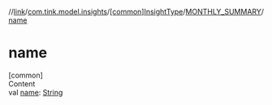 //[link](../../../index.md)/[com.tink.model.insights](../../index.md)/[[common]InsightType](../index.md)/[MONTHLY_SUMMARY](index.md)/[name](name.md)



# name  
[common]  
Content  
val [name](name.md): [String](https://kotlinlang.org/api/latest/jvm/stdlib/kotlin/-string/index.html)  



